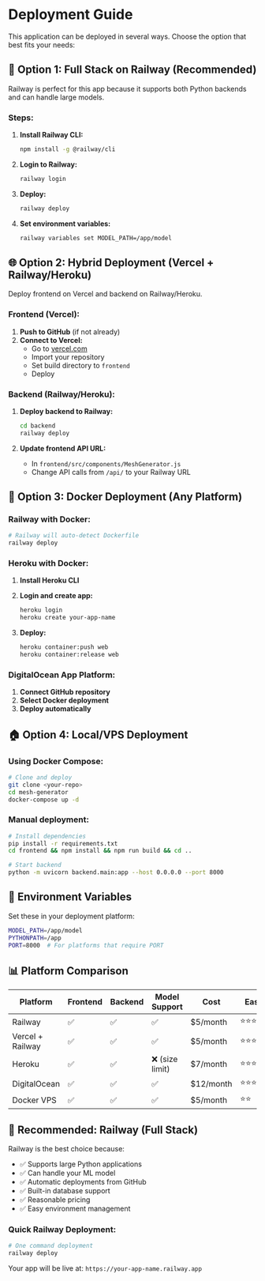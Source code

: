 # Deployment Guide

This application can be deployed in several ways. Choose the option that best fits your needs:

## 🚀 Option 1: Full Stack on Railway (Recommended)

Railway is perfect for this app because it supports both Python backends and can handle large models.

### Steps:
1. **Install Railway CLI:**
   ```bash
   npm install -g @railway/cli
   ```

2. **Login to Railway:**
   ```bash
   railway login
   ```

3. **Deploy:**
   ```bash
   railway deploy
   ```

4. **Set environment variables:**
   ```bash
   railway variables set MODEL_PATH=/app/model
   ```

## 🌐 Option 2: Hybrid Deployment (Vercel + Railway/Heroku)

Deploy frontend on Vercel and backend on Railway/Heroku.

### Frontend (Vercel):
1. **Push to GitHub** (if not already)
2. **Connect to Vercel:**
   - Go to [vercel.com](https://vercel.com)
   - Import your repository
   - Set build directory to `frontend`
   - Deploy

### Backend (Railway/Heroku):
1. **Deploy backend to Railway:**
   ```bash
   cd backend
   railway deploy
   ```

2. **Update frontend API URL:**
   - In `frontend/src/components/MeshGenerator.js`
   - Change API calls from `/api/` to your Railway URL

## 🐳 Option 3: Docker Deployment (Any Platform)

### Railway with Docker:
```bash
# Railway will auto-detect Dockerfile
railway deploy
```

### Heroku with Docker:
1. **Install Heroku CLI**
2. **Login and create app:**
   ```bash
   heroku login
   heroku create your-app-name
   ```

3. **Deploy:**
   ```bash
   heroku container:push web
   heroku container:release web
   ```

### DigitalOcean App Platform:
1. **Connect GitHub repository**
2. **Select Docker deployment**
3. **Deploy automatically**

## 🏠 Option 4: Local/VPS Deployment

### Using Docker Compose:
```bash
# Clone and deploy
git clone <your-repo>
cd mesh-generator
docker-compose up -d
```

### Manual deployment:
```bash
# Install dependencies
pip install -r requirements.txt
cd frontend && npm install && npm run build && cd ..

# Start backend
python -m uvicorn backend.main:app --host 0.0.0.0 --port 8000
```

## 🔧 Environment Variables

Set these in your deployment platform:

```bash
MODEL_PATH=/app/model
PYTHONPATH=/app
PORT=8000  # For platforms that require PORT
```

## 📊 Platform Comparison

| Platform | Frontend | Backend | Model Support | Cost | Ease |
|----------|----------|---------|---------------|------|------|
| Railway | ✅ | ✅ | ✅ | $5/month | ⭐⭐⭐⭐⭐ |
| Vercel + Railway | ✅ | ✅ | ✅ | $5/month | ⭐⭐⭐⭐ |
| Heroku | ✅ | ✅ | ❌ (size limit) | $7/month | ⭐⭐⭐ |
| DigitalOcean | ✅ | ✅ | ✅ | $12/month | ⭐⭐⭐ |
| Docker VPS | ✅ | ✅ | ✅ | $5/month | ⭐⭐ |

## 🎯 Recommended: Railway (Full Stack)

Railway is the best choice because:
- ✅ Supports large Python applications
- ✅ Can handle your ML model
- ✅ Automatic deployments from GitHub
- ✅ Built-in database support
- ✅ Reasonable pricing
- ✅ Easy environment management

### Quick Railway Deployment:
```bash
# One command deployment
railway deploy
```

Your app will be live at: `https://your-app-name.railway.app`

